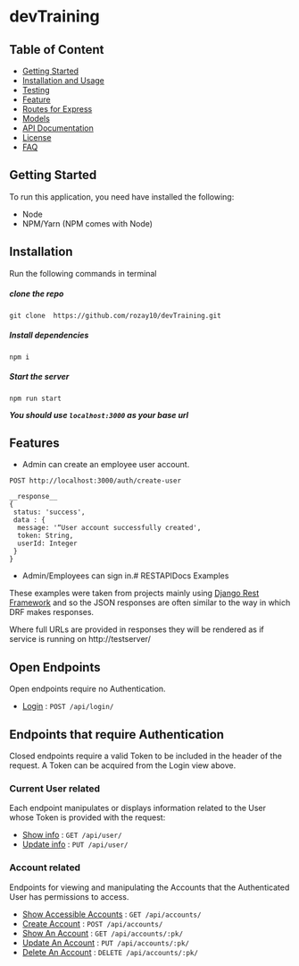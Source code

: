 # devTraining


## Table of Content
- [Getting Started](#Getting-Started)
- [Installation and Usage](#Installation-and-Usage)
- [Testing](#Testing)
- [Feature](#Features)
- [Routes for Express](#Routes-for-Express)
- [Models](#Models)
- [API Documentation](#API-Documentation)
- [License](#License)
- [FAQ](#FAQ)

## Getting Started
To run this application, you need have installed the  following:
- Node
- NPM/Yarn (NPM comes with Node)

## Installation
Run the following commands in terminal
##### clone the repo
```
git clone  https://github.com/rozay10/devTraining.git
```
##### Install dependencies
```
npm i 
```

#####  Start the server

```
npm run start
```
___You should use ```localhost:3000``` as your base url___

## Features
  * Admin can create an employee user account.
  ```node
  POST http://localhost:3000/auth/create-user
  ```
  ```node
  __response__
  {
   status: 'success',
   data : {
    message: '“User account successfully created',
    token: String,
    userId: Integer
   }
  }
  ```
  * Admin/Employees can sign in.# RESTAPIDocs Examples

These examples were taken from projects mainly using [Django Rest
Framework](https://github.com/tomchristie/django-rest-framework) and so the
JSON responses are often similar to the way in which DRF makes responses.

Where full URLs are provided in responses they will be rendered as if service
is running on                                               http://testserver/

## Open Endpoints

Open endpoints require no Authentication.

* [Login](login.md) : `POST /api/login/`

## Endpoints that require Authentication

Closed endpoints require a valid Token to be included in the header of the
request. A Token can be acquired from the Login view above.

### Current User related

Each endpoint manipulates or displays information related to the User whose
Token is provided with the request:

* [Show info](user/get.md) : `GET /api/user/`
* [Update info](user/put.md) : `PUT /api/user/`

### Account related

Endpoints for viewing and manipulating the Accounts that the Authenticated User
has permissions to access.

* [Show Accessible Accounts](accounts/get.md) : `GET /api/accounts/`
* [Create Account](accounts/post.md) : `POST /api/accounts/`
* [Show An Account](accounts/pk/get.md) : `GET /api/accounts/:pk/`
* [Update An Account](accounts/pk/put.md) : `PUT /api/accounts/:pk/`
* [Delete An Account](accounts/pk/delete.md) : `DELETE /api/accounts/:pk/`
